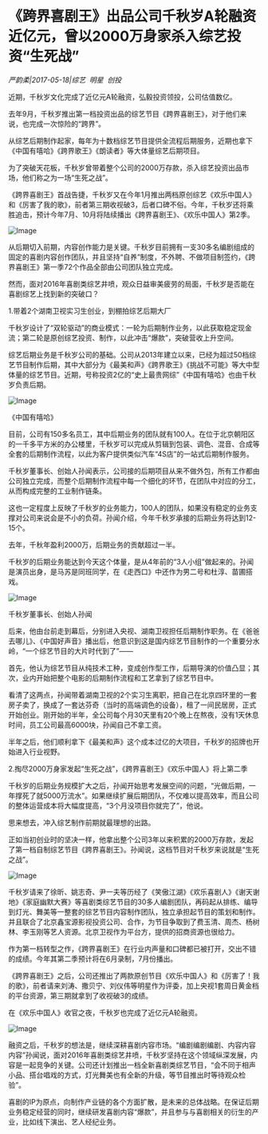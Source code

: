 # 《跨界喜剧王》出品公司千秋岁A轮融资近亿元，曾以2000万身家杀入综艺投资“生死战”

*严韵柔|2017-05-18|综艺 
                                                明星 
                                                创投*

近期，千秋岁文化完成了近亿元A轮融资，弘毅投资领投，公司估值数亿。

去年9月，千秋岁推出第一档投资出品的综艺节目《跨界喜剧王》，对于他们来说，也完成一次惊险的“跨界”。

从综艺后期制作起家，每年为十数档综艺节目提供全流程后期服务，近期也拿下《中国有嘻哈》《跨界歌王》《朗读者》等大体量综艺后期项目。

为了突破天花板，千秋岁曾带着整个公司的2000万存款，杀入综艺投资出品市场，他们称之为一场“生死之战”。

《跨界喜剧王》首战告捷，千秋岁又在今年1月推出两档原创综艺《欢乐中国人》和《厉害了我的歌》，前者第三期收视破3，后者口碑不俗。今年，千秋岁还将乘胜追击，预计今年7月、10月将陆续播出《跨界喜剧王》、《欢乐中国人》第2季。

![Image](http://si1.go2yd.com/get-image/0DzVpBwHNya)

从后期切入前期，内容创作能力是关键。千秋岁目前拥有一支30多名编剧组成的固定的喜剧内容创作团队，并且坚持“自养”制度，不外聘、不做项目制签约，《跨界喜剧王》第一季72个作品全部由公司团队独立完成。

然而，面对2016年喜剧类综艺井喷，观众日益审美疲劳的局面，千秋岁是否能在喜剧综艺上找到新的突破口？

1.带着2个湖南卫视实习生创业，到棚拍综艺后期大厂

千秋岁设计了“双轮驱动”的商业模式：一轮为后期制作业务，以此获取稳定现金流；第二轮是原创综艺投资、制作，以此冲击“爆款”，突破营收上升空间。

综艺后期业务是千秋岁公司的基础。公司从2013年建立以来，已经为超过50档综艺节目制作后期，其中大部分为《最美和声》《跨界歌王》《挑战不可能》等大中型体量的综艺节目。近期，号称投资2亿的“史上最贵网综”《中国有嘻哈》也由千秋岁负责后期。

![Image](http://si1.go2yd.com/get-image/0DzVp98F7Ka)

《中国有嘻哈》

目前，公司有150多名员工，其中后期业务的团队就有100人。在位于北京朝阳区的一千多平方米的办公楼里，千秋岁可以完成从剪辑到包装、调色、混音、合成等全套的后期制作流程，以此为客户提供类似汽车“4S店”的一站式后期制作服务。

千秋岁董事长、创始人孙闻表示，公司接的后期项目从来不做外包，所有工作都由公司独立完成，而整个后期制作流程中每一个细化的环节，在团队中对应的分工，从而构成完整的工业制作链条。

这也一定程度上反映了千秋岁的业务能力，100人的团队，如果没有稳定的业务支撑对公司来说会是不小的负荷。孙闻介绍，今年千秋岁承接的后期业务将达到12-15个。

去年，千秋年盈利2000万，后期业务的贡献超过一半。

千秋岁的后期业务能达到今天这个体量，是从4年前的“3人小组”做起来的。孙闻是演员出身，是马苏是同班同学，在《走西口》中还作为男二号和杜淳、苗圃搭戏。

![Image](http://si1.go2yd.com/get-image/0DzVpFVAYd6)

千秋岁董事长、创始人孙闻

后来，他由台前走到幕后，分别进入央视、湖南卫视担任后期制作职务。在《爸爸去哪儿》、《中国好声音》播出后，他意识到这是国内综艺节目制作的一个重要分水岭，“一个综艺节目的大片时代到了”——

首先，他认为综艺节目从纯技术工种，变成创作型工作，后期导演的价值凸显；其次，业内开始把整个电影的后期制作流程和工艺拿到了综艺节目中。

看清了这两点，孙闻带着湖南卫视的2个实习生离职，把自己在北京四环里的一套房子卖了，换成了一套达芬奇（当时的高端调色的设备），租了一间民居房，正式开始创业。刚开始的半年，全公司每个月30天里有20个晚上在熬夜，没有1天休息时间，员工公司最高6000块，孙闻自己不拿工资。

半年之后，他们顺利拿下《最美和声》这个成本过亿的大项目，千秋岁的招牌也开始进入行业视野。

2.掏尽2000万身家发起“生死之战”，《跨界喜剧王》《欢乐中国人》将上第二季

千秋岁的后期业务规模扩大之后，孙闻开始思考发展空间的问题，“光做后期，一年撑死了就5000万流水”。如果继续扩展后期团队，不仅难以提高效率，而且公司的整体运营成本将大幅度提高，“3个月没项目你就完了”，他说。

思来想去，冲入综艺制作前期就最理想的出路。

正如当初创业时的坚决一样，他拿出整个公司3年以来积累的2000万存款，发起了第一档自制综艺节目《跨界喜剧王》。孙闻说，这档节目对千秋岁来说就是“生死之战”。

![Image](http://si1.go2yd.com/get-image/0DzVpEPUCC8)

千秋岁请来了徐昕、姚志奇、尹一夫等历经了《笑傲江湖》《欢乐喜剧人》《谢天谢地》《家庭幽默大赛》等喜剧类综艺节目的30多人编剧团队，再码起从排练、编导到灯光、舞美等一整套的综艺节目内容制作团队，独立承担起节目的策划和制作。并且联合了北京鑫宝源影视投资公司、合作，为节目争取到了费玉清、周杰、杨树林、李玉刚等艺人资源。北京卫视作为平台方，提供的招商资源也很给力。

作为第一档转型之作，《跨界喜剧王》在行业内声量和口碑都已被打开，交出不错的成绩。今年其第二季预计将在6月录制，7月份播出。

《跨界喜剧王》之后，公司还推出了两款原创节目《欢乐中国人》和《厉害了！我的歌》，前者请来刘涛、撒贝宁、刘仪伟等明星作为评委，加上央视1套周日黄金档的平台资源，第三期就拿到了收视破3的成绩。

在《欢乐中国人》收官之夜，千秋岁也完成了近亿元A轮融资。

![Image](http://si1.go2yd.com/get-image/0DzVpAbUKdU)

融资之后，千秋岁的想法是，继续深耕喜剧内容市场。“编剧编剧编剧、内容内容内容”孙闻说，面对2016年喜剧类综艺井喷，千秋岁坚持在这个领域纵深发展，内容是一起竞争的关键。公司还计划推出一档全新喜剧类综艺节目，“会不同于相声小品、搭台唱戏的方式，灯光舞美也有全新的升级，等节目推出时等待观众检验”。

喜剧的IP为原点，向制作产业链的各个方面扩散，是未来的总体战略。在保证后期业务稳定经营的同时，继续研发喜剧内容“爆款”，并且参与与喜剧相关的衍生的产业，比如线下演出、艺人经纪业务。

